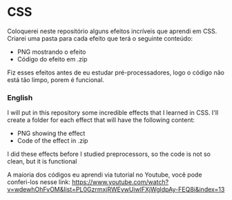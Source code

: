# CSS

Coloquerei neste repositório alguns efeitos incríveis que aprendi em CSS. Criarei uma pasta para cada efeito que terá o seguinte conteúdo: 

- PNG mostrando o efeito
- Código do efeito em .zip

Fiz esses efeitos antes de eu estudar pré-processadores, logo o código não está tão limpo, porem é funcional.


### English
I will put in this repository some incredible effects that I learned in CSS. I'll create a folder for each effect that will have the following content:

- PNG showing the effect
- Code of the effect in .zip

I did these effects before I studied preprocessors, so the code is not so clean, but it is functional

A maioria dos códigos eu aprendi via tutorial no Youtube, você pode conferi-los nesse link:
https://www.youtube.com/watch?v=wdewhOhFvOM&list=PL0GzrmxjRWEywUiwlFXjWgldpAy-FEQ8i&index=13
